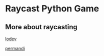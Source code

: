 # Raycast Python Game

## More about raycasting

[lodev](https://lodev.org/cgtutor/raycasting.html)

[permandi](https://www.permadi.com/tutorial/raycast)